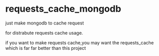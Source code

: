 # requests_cache_mongodb
just make mongodb to cache request

for distrabute requests  cache usage.

if you want to make requests cache,you may want the requests_cache which is  far far better than this project
